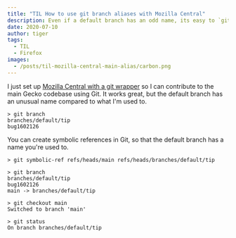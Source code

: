 ```yaml
---
title: "TIL How to use git branch aliases with Mozilla Central"
description: Even if a default branch has an odd name, its easy to `git checkout main`.
date: 2020-07-10
author: tiger
tags:
  - TIL
  - Firefox
images:
  - /posts/til-mozilla-central-main-alias/carbon.png
---
```


I just set up [Mozilla Central with a git wrapper](https://github.com/glandium/git-cinnabar/wiki/Mozilla:-A-git-workflow-for-Gecko-development) so I can contribute to the main Gecko codebase using Git. It works great, but the default branch has an unusual name compared to what I'm used to.

```console
> git branch
branches/default/tip
bug1602126
```

You can create symbolic references in Git, so that the default branch has a name you're used to.

```console
> git symbolic-ref refs/heads/main refs/heads/branches/default/tip

> git branch
branches/default/tip
bug1602126
main -> branches/default/tip

> git checkout main
Switched to branch 'main'

> git status
On branch branches/default/tip
```
